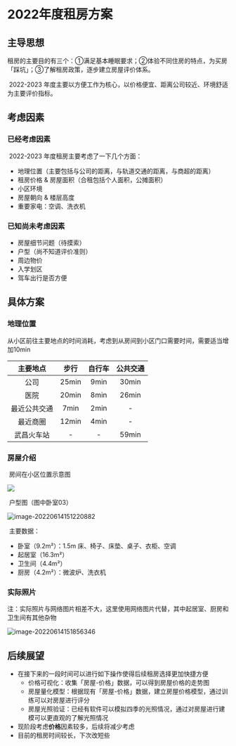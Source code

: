# 2022年度租房方案

## 主导思想

​	租房的主要目的有三个：①满足基本睡眠要求；②体验不同住房的特点，为买房「踩坑」；③了解租房政策，逐步建立房屋评价体系。

​	2022-2023 年度主要以方便工作为核心，以价格便宜、距离公司较近、环境舒适为主要评价指标。

## 考虑因素

### 已经考虑因素

​	2022-2023 年度租房主要考虑了一下几个方面：

- 地理位置（主要包括与公司的距离，与轨道交通的距离，与商超的距离）
- 租房价格 & 房屋面积（合租包括个人面积，公摊面积）
- 小区环境
- 房屋朝向 & 楼层高度
- 重要家电：空调、洗衣机

### 已知尚未考虑因素

- 房屋细节问题（待摸索）
- 户型（尚不知道评价准则）
- 周边物价
- 入学划区
- 驾车出行是否方便

## 具体方案

### 地理位置

​	从小区前往主要地点的时间消耗，考虑到从房间到小区门口需要时间，需要适当增加10min

|   主要地点   | 步行  | 自行车 | 公共交通 |
| :----------: | :---: | :----: | :------: |
|     公司     | 25min |  9min  |  30min   |
|     医院     | 20min |  8min  |  26min   |
| 最近公共交通 | 7min  |  2min  |    -     |
|   最近商圈   | 12min |  4min  |    -     |
|  武昌火车站  |   -   |   -    |  59min   |

### 房屋介绍

​	房间在小区位置示意图

![](https://cquf-piclib.oss-cn-hangzhou.aliyuncs.com/2022-06-14_14-55-03.jpg)

​	户型图（图中卧室03）

![image-20220614151220882](https://cquf-piclib.oss-cn-hangzhou.aliyuncs.com/image-20220614151220882.png)

​	主要数据：

- 卧室（9.2m²）：1.5m 床、椅子、床垫、桌子、衣柜、空调
- 起居室（16.3m²）
- 卫生间（4.4m²）
- 厨房（4.2m²）：微波炉、洗衣机

### 实际照片

​	注：实际照片与网络图片相差不大，这里使用网络图片代替，其中起居室、厨房和卫生间有其他杂物

![image-20220614151856346](https://cquf-piclib.oss-cn-hangzhou.aliyuncs.com/image-20220614151856346.png)

## 后续展望

- 在接下来的一段时间可以进行如下操作使得后续租房选择更加快捷方便
    - 价格可视化：收集「房屋-价格」数据，可以得到房屋价格的走势图
    - 房屋量化模型：根据现有「房屋-价格」数据，建立房屋价格模型，通过训练可以对房屋进行评分
    - 房屋光照验证：已经有软件可以模拟四季的光照情况，通过对房屋进行建模可以更直观的了解光照情况
- 现阶段考虑**价格**因素较多，后续将减少考虑
- 目前的租房时间较长，下次改短些